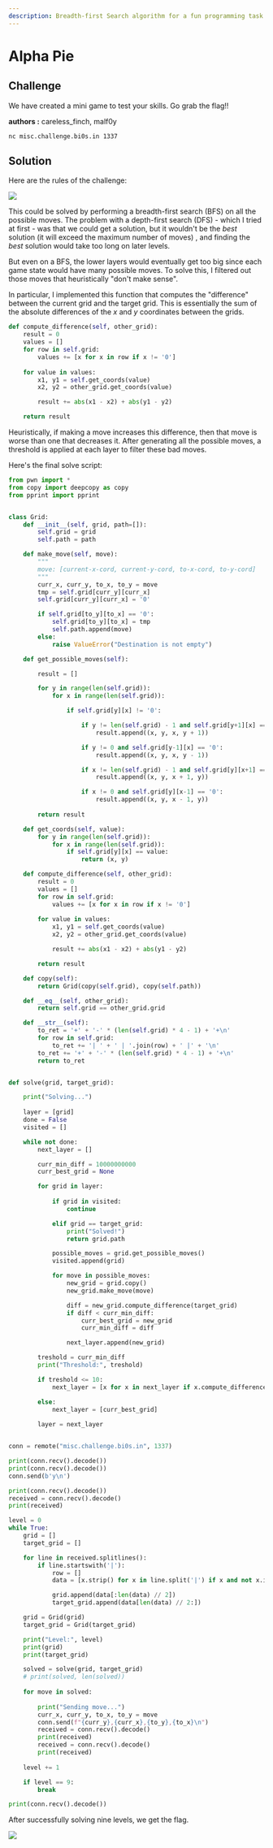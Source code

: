 ```yaml
---
description: Breadth-first Search algorithm for a fun programming task
---
```


# Alpha Pie

## Challenge

We have created a mini game to test your skills. Go grab the flag!!

**authors :** careless\_finch, malf0y

`nc misc.challenge.bi0s.in 1337`

## Solution

Here are the rules of the challenge:

![](../../.gitbook/assets/image%20%2849%29.png)

This could be solved by performing a breadth-first search \(BFS\) on all the possible moves. The problem with a depth-first search \(DFS\) - which I tried at first - was that we could get a solution, but it wouldn't be the _best_ solution \(it will exceed the maximum number of moves\) , and finding the _best_ solution would take too long on later levels.

But even on a BFS, the lower layers would eventually get too big since each game state would have many possible moves. To solve this, I filtered out those moves that heuristically "don't make sense".

In particular, I implemented this function that computes the "difference" between the current grid and the target grid. This is essentially the sum of the absolute differences of the _x_ and _y_ coordinates between the grids.

```python
def compute_difference(self, other_grid):
    result = 0
    values = []
    for row in self.grid:
        values += [x for x in row if x != '0']
    
    for value in values:
        x1, y1 = self.get_coords(value)
        x2, y2 = other_grid.get_coords(value)

        result += abs(x1 - x2) + abs(y1 - y2)

    return result
```

Heuristically, if making a move increases this difference, then that move is worse than one that decreases it. After generating all the possible moves, a threshold is applied at each layer to filter these bad moves.

Here's the final solve script:

```python
from pwn import *
from copy import deepcopy as copy
from pprint import pprint


class Grid:
    def __init__(self, grid, path=[]):
        self.grid = grid
        self.path = path

    def make_move(self, move):
        """
        move: [current-x-cord, current-y-cord, to-x-cord, to-y-cord]
        """
        curr_x, curr_y, to_x, to_y = move
        tmp = self.grid[curr_y][curr_x]
        self.grid[curr_y][curr_x] = '0'

        if self.grid[to_y][to_x] == '0':
            self.grid[to_y][to_x] = tmp
            self.path.append(move)
        else:
            raise ValueError("Destination is not empty")

    def get_possible_moves(self):

        result = []

        for y in range(len(self.grid)):
            for x in range(len(self.grid)):

                if self.grid[y][x] != '0':

                    if y != len(self.grid) - 1 and self.grid[y+1][x] == '0':
                        result.append((x, y, x, y + 1))

                    if y != 0 and self.grid[y-1][x] == '0':
                        result.append((x, y, x, y - 1))

                    if x != len(self.grid) - 1 and self.grid[y][x+1] == '0':
                        result.append((x, y, x + 1, y))

                    if x != 0 and self.grid[y][x-1] == '0':
                        result.append((x, y, x - 1, y))
        
        return result

    def get_coords(self, value):
        for y in range(len(self.grid)):
            for x in range(len(self.grid)):
                if self.grid[y][x] == value:
                    return (x, y)

    def compute_difference(self, other_grid):
        result = 0
        values = []
        for row in self.grid:
            values += [x for x in row if x != '0']
        
        for value in values:
            x1, y1 = self.get_coords(value)
            x2, y2 = other_grid.get_coords(value)

            result += abs(x1 - x2) + abs(y1 - y2)

        return result

    def copy(self):
        return Grid(copy(self.grid), copy(self.path))

    def __eq__(self, other_grid):
        return self.grid == other_grid.grid

    def __str__(self):
        to_ret = '+' + '-' * (len(self.grid) * 4 - 1) + '+\n'
        for row in self.grid:
            to_ret += '| ' + ' | '.join(row) + ' |' + '\n'
        to_ret += '+' + '-' * (len(self.grid) * 4 - 1) + '+\n'
        return to_ret


def solve(grid, target_grid):

    print("Solving...")
    
    layer = [grid]
    done = False
    visited = []

    while not done:
        next_layer = []

        curr_min_diff = 10000000000
        curr_best_grid = None

        for grid in layer:
            
            if grid in visited:
                continue

            elif grid == target_grid:
                print("Solved!")
                return grid.path

            possible_moves = grid.get_possible_moves()
            visited.append(grid)

            for move in possible_moves:
                new_grid = grid.copy()
                new_grid.make_move(move)

                diff = new_grid.compute_difference(target_grid)
                if diff < curr_min_diff:
                    curr_best_grid = new_grid
                    curr_min_diff = diff

                next_layer.append(new_grid)

        treshold = curr_min_diff
        print("Threshold:", treshold)

        if treshold <= 10:
            next_layer = [x for x in next_layer if x.compute_difference(target_grid) <= treshold]

        else:
            next_layer = [curr_best_grid]
        
        layer = next_layer


conn = remote("misc.challenge.bi0s.in", 1337)

print(conn.recv().decode())
print(conn.recv().decode())
conn.send(b'y\n')

print(conn.recv().decode())
received = conn.recv().decode()
print(received)

level = 0
while True:
    grid = []
    target_grid = []

    for line in received.splitlines():
        if line.startswith('|'):
            row = []
            data = [x.strip() for x in line.split('|') if x and not x.isspace()]

            grid.append(data[:len(data) // 2])
            target_grid.append(data[len(data) // 2:])

    grid = Grid(grid)
    target_grid = Grid(target_grid)

    print("Level:", level)
    print(grid)
    print(target_grid)

    solved = solve(grid, target_grid)
    # print(solved, len(solved))
    
    for move in solved:
        
        print("Sending move...")
        curr_x, curr_y, to_x, to_y = move
        conn.send(f"{curr_y},{curr_x},{to_y},{to_x}\n")
        received = conn.recv().decode()
        print(received)
        received = conn.recv().decode()
        print(received)
    
    level += 1

    if level == 9:
        break

print(conn.recv().decode())
```

After successfully solving nine levels, we get the flag.

![](../../.gitbook/assets/image%20%2852%29.png)

